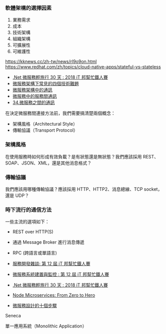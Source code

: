 ### 軟體架構的選擇因素

1. 業務需求
1. 成本
1. 技術架構
1. 組織架構
1. 可擴展性
1. 可維護性

https://kknews.cc/zh-tw/news/rl9o9on.html
https://www.redhat.com/zh/topics/cloud-native-apps/stateful-vs-stateless

- [.Net 微服務輕旅行 30 天 : 2018 iT 邦幫忙鐵人賽](https://ithelp.ithome.com.tw/users/20107867/ironman/1585)
- [微服務架構下常見的四個技術難題](https://medium.com/brobridge/%E5%BE%AE%E6%9C%8D%E5%8B%99%E6%9E%B6%E6%A7%8B%E4%B8%8B%E5%B8%B8%E8%A6%8B%E7%9A%84%E5%9B%9B%E5%80%8B%E6%8A%80%E8%A1%93%E9%9B%A3%E9%A1%8C-7e2112d0f0d)
- [微服務架構中的通訊](https://docs.microsoft.com/zh-tw/dotnet/architecture/microservices/architect-microservice-container-applications/communication-in-microservice-architecture)
- [微服務中的服務間通訊](https://docs.microsoft.com/zh-tw/azure/architecture/microservices/design/interservice-communication)
- [34.微服務之間的通訊](https://www.itread01.com/content/1547875626.html)

在決定微服務間連接方法前，我們需要搞清楚兩個概念：

- 架構風格（Architectural Style）
- 傳輸協議（Transport Protocol）

### 架構風格

在使用服務時如何形成有效負載？是有狀態還是無狀態？我們應該採用 REST、SOAP、JSON、XML，還是其他消息格式？

### 傳輸協議

我們應該用哪種傳輸協議？應該採用 HTTP、HTTP2、消息總線、TCP socket，還是 UDP？

### 時下流行的通信方法

一些主流的選項如下：

- REST over HTTP(S)
- 通過 Message Broker 進行消息傳遞
- RPC (跨語言或單語言)

- [服務開發雜談: 第 12 屆 iT 邦幫忙鐵人賽](https://ithelp.ithome.com.tw/users/20104930/ironman/3456)
- [微服務系統建置與監控 : 第 12 屆 iT 邦幫忙鐵人賽](https://ithelp.ithome.com.tw/users/20129762/ironman/3259)
- [.Net 微服務輕旅行 30 天 : 2018 iT 邦幫忙鐵人賽](https://ithelp.ithome.com.tw/users/20107867/ironman/1585?page=1)

- [Node Microservices: From Zero to Hero](https://developer.okta.com/blog/2020/02/05/node-microservices-zero-to-hero)
- [微服務設計的十個步驟](https://www.ithome.com.tw/voice/134648)

Seneca

單一應用系統（Monolithic Application）
